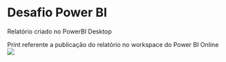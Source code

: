 # Desafio Power BI
Relatório criado no PowerBI Desktop

Print referente a publicação do relatório no workspace do Power BI Online
<img src="/powerbi_desafio.JPG">
